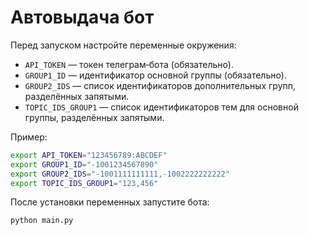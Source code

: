 # Автовыдача бот

Перед запуском настройте переменные окружения:

- `API_TOKEN` — токен телеграм‑бота (обязательно).
- `GROUP1_ID` — идентификатор основной группы (обязательно).
- `GROUP2_IDS` — список идентификаторов дополнительных групп, разделённых запятыми.
- `TOPIC_IDS_GROUP1` — список идентификаторов тем для основной группы, разделённых запятыми.

Пример:

```bash
export API_TOKEN="123456789:ABCDEF"
export GROUP1_ID="-1001234567890"
export GROUP2_IDS="-1001111111111,-1002222222222"
export TOPIC_IDS_GROUP1="123,456"
```

После установки переменных запустите бота:

```bash
python main.py
```
